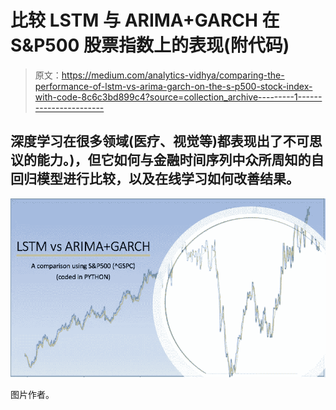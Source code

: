 # 比较 LSTM 与 ARIMA+GARCH 在 S&P500 股票指数上的表现(附代码)

> 原文：<https://medium.com/analytics-vidhya/comparing-the-performance-of-lstm-vs-arima-garch-on-the-s-p500-stock-index-with-code-8c6c3bd899c4?source=collection_archive---------1----------------------->

## 深度学习在很多领域(医疗、视觉等)都表现出了不可思议的能力。)，但它如何与金融时间序列中众所周知的自回归模型进行比较，以及在线学习如何改善结果。

![](img/659163276101dabc5b7c185f25383c20.png)

图片作者。